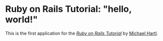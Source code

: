 # Ruby on Rails Tutorial: "hello, world!"

This is the first application for the
[*Ruby on Rails Tutorial*](http://www.railstutorial.org/)
by [Michael Hartl](http://michaelhartl.com).